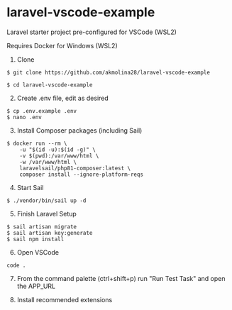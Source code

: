 # laravel-vscode-example
Laravel starter project pre-configured for VSCode (WSL2)

Requires Docker for Windows (WSL2)

1. Clone

```
$ git clone https://github.com/akmolina28/laravel-vscode-example

$ cd laravel-vscode-example
```

2. Create .env file, edit as desired

```
$ cp .env.example .env
$ nano .env
```

3. Install Composer packages (including Sail)

```
$ docker run --rm \
    -u "$(id -u):$(id -g)" \
    -v $(pwd):/var/www/html \
    -w /var/www/html \
    laravelsail/php81-composer:latest \
    composer install --ignore-platform-reqs
```

4. Start Sail

```
$ ./vendor/bin/sail up -d
```

5. Finish Laravel Setup

```
$ sail artisan migrate
$ sail artisan key:generate
$ sail npm install
```

6. Open VSCode

```
code .
```

7. From the command palette (ctrl+shift+p) run "Run Test Task" and open the APP_URL

8. Install recommended extensions
